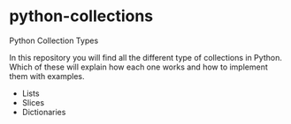 # python-collections
Python Collection Types

In this repository you will find all the different type of collections in Python. Which of these will explain how each one works and how to implement them with examples.

- Lists
- Slices
- Dictionaries
